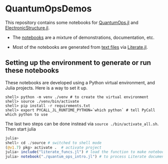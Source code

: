 # QuantumOpsDemos

This repository contains some notebooks for
[QuantumOps.jl](https://github.ibm.com/John-Lapeyre/QuantumOps.jl)
and [ElectronicStructure.jl](https://github.ibm.com/John-Lapeyre/ElectronicStructure.jl).

* The [notebooks](./notebooks) are a mixture of demonstrations, documentation, etc.

* Most of the notebooks are generated from [text files](./source/) via [Literate.jl](https://github.com/fredrikekre/Literate.jl).


## Setting up the environment to generate or run these notebooks

These notebooks are developed using a Python virtual environment, and Julia projects.
Here is a way to set it up.

```shell
shell> python -m venv ./venv # to create the virtual environment
shell> source ./venv/bin/activate
shell> pip install -r requirements.txt
shell> export PYCALL_JL_RUNTIME_PYTHON=`which python` # tell PyCall which python to use
```
The last two steps can be done instead via `source ./bin/activate_all.sh`.
Then start julia
```julia
julia>
shell> cd ./source # switched to shell mode
(@v1.7) pkg> activate .  # activate project
julia> include("literate_funcs.jl") # load the function to make notebooks
julia> notebook("./quantum_ops_intro.jl") # to process Literate document into notebook
```
